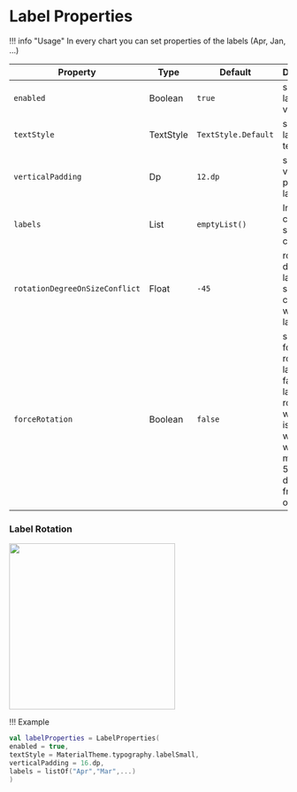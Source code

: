 # Label Properties

!!! info "Usage"
In every chart you can set properties of the labels (Apr, Jan, ...)

| Property                       | Type         | Default             | Description                                                                                                                                          |
|--------------------------------|--------------|---------------------|------------------------------------------------------------------------------------------------------------------------------------------------------|
| `enabled`                      | Boolean      | `true`              | specifies labels visibility                                                                                                                          |
| `textStyle`                    | TextStyle    | `TextStyle.Default` | specifies label textStyle                                                                                                                            |
| `verticalPadding`              | Dp           | `12.dp`             | specifies vertical padding of labels area                                                                                                            |
| `labels`                       | List<String> | `emptyList()`       | In line charts, specifies chart labels                                                                                                               |
| `rotationDegreeOnSizeConflict` | Float        | `-45`               | rotation degree of label on size confilict with other labels (See)                                                                                   |
| `forceRotation`                | Boolean      | `false`             | specifies force rotation for labels (in false mode, labels rotate only when there is a label whose width is more than 50% different from the others) |

### Label Rotation

<img src="https://github.com/ehsannarmani/ComposeCharts/blob/master/assets/rotation_degree_sample.png?raw=true" width="300">

!!! Example
```kotlin linenums="1"
val labelProperties = LabelProperties(
enabled = true,
textStyle = MaterialTheme.typography.labelSmall,
verticalPadding = 16.dp,
labels = listOf("Apr","Mar",...)
)
```
